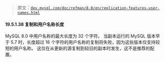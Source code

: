 > 原文：[`dev.mysql.com/doc/refman/8.0/en/replication-features-user-names.html`](https://dev.mysql.com/doc/refman/8.0/en/replication-features-user-names.html)

#### 19.5.1.38 复制和用户名称长度

MySQL 8.0 中用户名称的最大长度为 32 个字符。 当副本运行的 MySQL 版本早于 5.7 时，长度超过 16 个字符的用户名称的复制将失败，因为这些版本仅支持较短的用户名称。 这仅在从更新的源复制到较旧的副本时发生，这不是推荐的配置。
